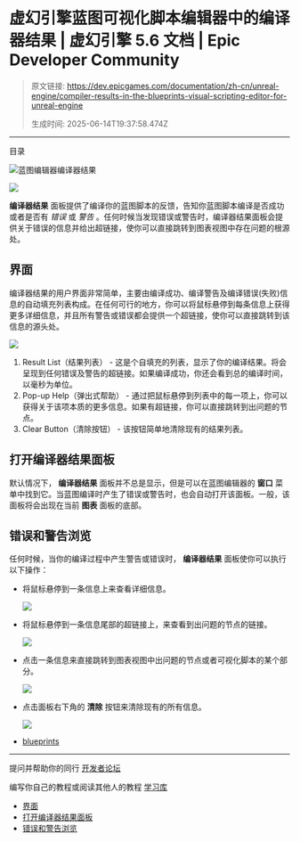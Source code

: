 # 虚幻引擎蓝图可视化脚本编辑器中的编译器结果 | 虚幻引擎 5.6 文档 | Epic Developer Community

> 原文链接: https://dev.epicgames.com/documentation/zh-cn/unreal-engine/compiler-results-in-the-blueprints-visual-scripting-editor-for-unreal-engine
> 
> 生成时间: 2025-06-14T19:37:58.474Z

---

目录

![蓝图编辑器编译器结果](https://dev.epicgames.com/community/api/documentation/image/d45170e3-aa6c-4116-be8e-21f0df445712?resizing_type=fill&width=1920&height=335)

![](https://d1iv7db44yhgxn.cloudfront.net/documentation/images/afa03fcb-5b00-4da2-b7cb-01ed30b98190/compilerwindow.png)

**编译器结果** 面板提供了编译你的蓝图脚本的反馈，告知你蓝图脚本编译是否成功或者是否有 *错误* 或 *警告* 。任何时候当发现错误或警告时，编译器结果面板会提供关于错误的信息并给出超链接，使你可以直接跳转到图表视图中存在问题的根源处。

## 界面

编译器结果的用户界面非常简单，主要由编译成功、编译警告及编译错误(失败)信息的自动填充列表构成。在任何可行的地方，你可以将鼠标悬停到每条信息上获得更多详细信息，并且所有警告或错误都会提供一个超链接，使你可以直接跳转到该信息的源头处。

![](https://d1iv7db44yhgxn.cloudfront.net/documentation/images/ed2e9135-6dee-4f4b-a84c-78b02f522a31/compileresultsui.png)

1.  Result List（结果列表） - 这是个自填充的列表，显示了你的编译结果。将会呈现到任何错误及警告的超链接。如果编译成功，你还会看到总的编译时间，以毫秒为单位。
2.  Pop-up Help（弹出式帮助） - 通过把鼠标悬停到列表中的每一项上，你可以获得关于该项本质的更多信息。如果有超链接，你可以直接跳转到出问题的节点。
3.  Clear Button（清除按钮） - 该按钮简单地清除现有的结果列表。

## 打开编译器结果面板

默认情况下， **编译器结果** 面板并不总是显示，但是可以在蓝图编辑器的 **窗口** 菜单中找到它。当蓝图编译时产生了错误或警告时，也会自动打开该面板。一般，该面板将会出现在当前 **图表** 面板的底部。

## 错误和警告浏览

任何时候，当你的编译过程中产生警告或错误时， **编译器结果** 面板使你可以执行以下操作：

-   将鼠标悬停到一条信息上来查看详细信息。
    
    ![](https://d1iv7db44yhgxn.cloudfront.net/documentation/images/508822e3-9499-45f0-b931-f91984e02919/mouseovermessage.png)
-   将鼠标悬停到一条信息尾部的超链接上，来查看到出问题的节点的链接。
    
    ![](https://d1iv7db44yhgxn.cloudfront.net/documentation/images/f0967b06-22fd-4082-84cc-8bc1d3f6f462/mouseoverlink.png)
-   点击一条信息来直接跳转到图表视图中出问题的节点或者可视化脚本的某个部分。
    
    ![](https://d1iv7db44yhgxn.cloudfront.net/documentation/images/82111164-cccb-4d47-8605-5a264f98d2c3/warningfocus.jpg)
-   点击面板右下角的 **清除** 按钮来清除现有的所有信息。
    
    ![](https://d1iv7db44yhgxn.cloudfront.net/documentation/images/6e5db8d9-d8d7-42e5-b214-c66d6aa3fc8b/clearbuttons.png)

-   [blueprints](https://dev.epicgames.com/community/search?query=blueprints)

* * *

提问并帮助你的同行 [开发者论坛](https://forums.unrealengine.com/categories?tag=unreal-engine)

编写你自己的教程或阅读其他人的教程 [学习库](https://dev.epicgames.com/community/unreal-engine/learning)

-   [界面](/documentation/zh-cn/unreal-engine/compiler-results-in-the-blueprints-visual-scripting-editor-for-unreal-engine#%E7%95%8C%E9%9D%A2)
-   [打开编译器结果面板](/documentation/zh-cn/unreal-engine/compiler-results-in-the-blueprints-visual-scripting-editor-for-unreal-engine#%E6%89%93%E5%BC%80%E7%BC%96%E8%AF%91%E5%99%A8%E7%BB%93%E6%9E%9C%E9%9D%A2%E6%9D%BF)
-   [错误和警告浏览](/documentation/zh-cn/unreal-engine/compiler-results-in-the-blueprints-visual-scripting-editor-for-unreal-engine#%E9%94%99%E8%AF%AF%E5%92%8C%E8%AD%A6%E5%91%8A%E6%B5%8F%E8%A7%88)